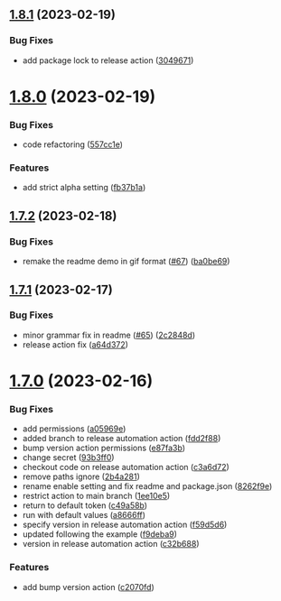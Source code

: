 ## [1.8.1](https://github.com/jeronimoek/color-picker-universal/compare/v1.8.0...v1.8.1) (2023-02-19)


### Bug Fixes

* add package lock to release action ([3049671](https://github.com/jeronimoek/color-picker-universal/commit/304967107d6733e6ccf380905a274cadf70bb526))



# [1.8.0](https://github.com/jeronimoek/color-picker-universal/compare/v1.7.2...v1.8.0) (2023-02-19)


### Bug Fixes

* code refactoring ([557cc1e](https://github.com/jeronimoek/color-picker-universal/commit/557cc1e7e3b850d530c450551694eeac1f4bfd12))


### Features

* add strict alpha setting ([fb37b1a](https://github.com/jeronimoek/color-picker-universal/commit/fb37b1ab79c47947118b20696b07af5acc898b5d))



## [1.7.2](https://github.com/jeronimoek/color-picker-universal/compare/v1.7.1...v1.7.2) (2023-02-18)


### Bug Fixes

* remake the readme demo in gif format ([#67](https://github.com/jeronimoek/color-picker-universal/issues/67)) ([ba0be69](https://github.com/jeronimoek/color-picker-universal/commit/ba0be6979252df12e1709f12bc01324698a58196))



## [1.7.1](https://github.com/jeronimoek/color-picker-universal/compare/v1.7.0...v1.7.1) (2023-02-17)


### Bug Fixes

* minor grammar fix in readme ([#65](https://github.com/jeronimoek/color-picker-universal/issues/65)) ([2c2848d](https://github.com/jeronimoek/color-picker-universal/commit/2c2848d388ee33b89b0d58e1080aef56d0320d16))
* release action fix ([a64d372](https://github.com/jeronimoek/color-picker-universal/commit/a64d37289ba08c15f9b6d0b3bb17eb776c24d9d7))



# [1.7.0](https://github.com/jeronimoek/color-picker-universal/compare/v1.4.0...v1.7.0) (2023-02-16)


### Bug Fixes

* add permissions ([a05969e](https://github.com/jeronimoek/color-picker-universal/commit/a05969e3d4010bfd58815631ffd78190310e68ed))
* added branch to release automation action ([fdd2f88](https://github.com/jeronimoek/color-picker-universal/commit/fdd2f885c886b298c3bd78cbace26aa4e9bcd623))
* bump version action permissions ([e87fa3b](https://github.com/jeronimoek/color-picker-universal/commit/e87fa3b494fbe7d16f48cb3708540f2bd91b28f9))
* change secret ([93b3ff0](https://github.com/jeronimoek/color-picker-universal/commit/93b3ff06ea596aff5874144656485ed8fa0f9880))
* checkout code on release automation action ([c3a6d72](https://github.com/jeronimoek/color-picker-universal/commit/c3a6d72c28e873d9d5135bd85d6045a01a964f9a))
* remove paths ignore ([2b4a281](https://github.com/jeronimoek/color-picker-universal/commit/2b4a2811cc279fcdc87ee90016e981a4382ee1b9))
* rename enable setting and fix readme and package.json ([8262f9e](https://github.com/jeronimoek/color-picker-universal/commit/8262f9ea00240b9624a48197fa0e98a1cad05b1c))
* restrict action to main branch ([1ee10e5](https://github.com/jeronimoek/color-picker-universal/commit/1ee10e5dbd6efa27c20136b770e2c90980669c3c))
* return to default token ([c49a58b](https://github.com/jeronimoek/color-picker-universal/commit/c49a58bd2f804416cfda468b80df082925ae4abd))
* run with default values ([a8666ff](https://github.com/jeronimoek/color-picker-universal/commit/a8666ff8e3e7ca27dc4156b184b4e1e36880e5c3))
* specify version in release automation action ([f59d5d6](https://github.com/jeronimoek/color-picker-universal/commit/f59d5d68a98903e0359a695a2464fe321de000d2))
* updated following the example ([f9deba9](https://github.com/jeronimoek/color-picker-universal/commit/f9deba9942431341e90311b309d4af496efe9c4e))
* version in release automation action ([c32b688](https://github.com/jeronimoek/color-picker-universal/commit/c32b68829397d6f1e44197ea9b6cb98316f46246))


### Features

* add bump version action ([c2070fd](https://github.com/jeronimoek/color-picker-universal/commit/c2070fd7b7b8671e7c9042fb2c551263e6fabf2a))



